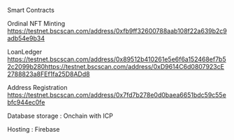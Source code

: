 Smart Contracts

Ordinal NFT Minting  
https://testnet.bscscan.com/address/0xfb9ff32600788aab108f22a639b2c9adb54e9b34

LoanLedger  
https://testnet.bscscan.com/address/0x89512b410261e5e6f6a152468ef7b52c2099b280https://testnet.bscscan.com/address/0xD9614C6d0807923cE2788823a8FEf1fa25D8ADd8

Address Registration 
https://testnet.bscscan.com/address/0x7fd7b278e0d0baea6651bdc59c55ebfc944ec0fe


Database storage : Onchain with ICP

Hosting : Firebase